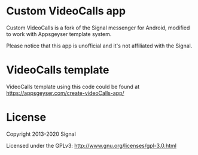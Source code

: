 # Custom VideoCalls app

Custom VideoCalls is a fork of the Signal messenger for Android, modified to work with Appsgeyser template system.

Please notice that this app is unofficial and it's not affiliated with the Signal.

# VideoCalls template
VideoCalls template using this code could be found at https://appsgeyser.com/create-videoCalls-app/

# License
Copyright 2013-2020 Signal

Licensed under the GPLv3: http://www.gnu.org/licenses/gpl-3.0.html

